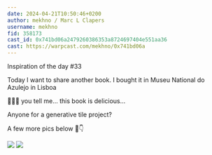 ```yaml
---
date: 2024-04-21T10:50:46+0200
author: mekhno / Marc L Clapers
username: mekhno
fid: 358173
cast_id: 0x741bd06a2479260386353a8724697404e551aa36
cast: https://warpcast.com/mekhno/0x741bd06a
---
```

Inspiration of the day #33   
  
Today I want to share another book. I bought it in Museu National do Azulejo in Lisboa  
  
🤤🤤🤤 you tell me… this book is delicious…  
  
Anyone for a generative tile project?  
  
A few more pics below 🧵👇  

![](https://imagedelivery.net/BXluQx4ige9GuW0Ia56BHw/187002fa-92ad-47dc-7b4e-b9cdd2547500/original)
![](https://imagedelivery.net/BXluQx4ige9GuW0Ia56BHw/8cfcc021-27c6-473e-2514-0a3ba3e99400/original)